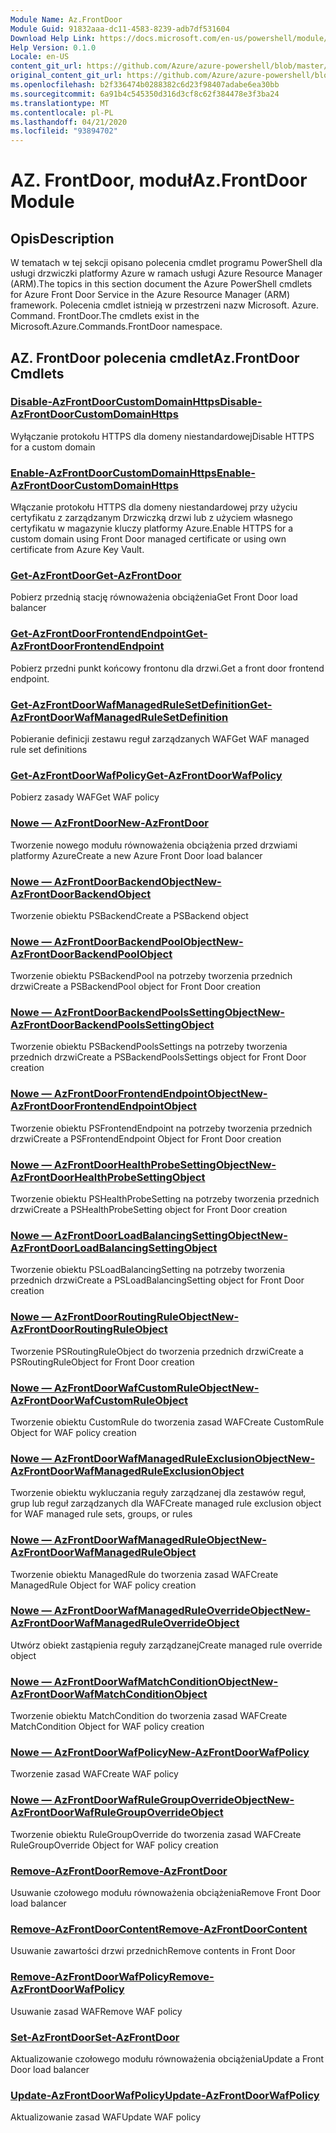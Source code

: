 ```yaml
---
Module Name: Az.FrontDoor
Module Guid: 91832aaa-dc11-4583-8239-adb7df531604
Download Help Link: https://docs.microsoft.com/en-us/powershell/module/az.frontdoor
Help Version: 0.1.0
Locale: en-US
content_git_url: https://github.com/Azure/azure-powershell/blob/master/src/FrontDoor/FrontDoor/help/Az.FrontDoor.md
original_content_git_url: https://github.com/Azure/azure-powershell/blob/master/src/FrontDoor/FrontDoor/help/Az.FrontDoor.md
ms.openlocfilehash: b2f336474b0288382c6d23f98407adabe6ea30bb
ms.sourcegitcommit: 6a91b4c545350d316d3cf8c62f384478e3f3ba24
ms.translationtype: MT
ms.contentlocale: pl-PL
ms.lasthandoff: 04/21/2020
ms.locfileid: "93894702"
---
```

# <span data-ttu-id="0d203-101">AZ. FrontDoor, moduł</span><span class="sxs-lookup"><span data-stu-id="0d203-101">Az.FrontDoor Module</span></span>
## <span data-ttu-id="0d203-102">Opis</span><span class="sxs-lookup"><span data-stu-id="0d203-102">Description</span></span>
<span data-ttu-id="0d203-103">W tematach w tej sekcji opisano polecenia cmdlet programu PowerShell dla usługi drzwiczki platformy Azure w ramach usługi Azure Resource Manager (ARM).</span><span class="sxs-lookup"><span data-stu-id="0d203-103">The topics in this section document the Azure PowerShell cmdlets for Azure Front Door Service in the Azure Resource Manager (ARM) framework.</span></span> <span data-ttu-id="0d203-104">Polecenia cmdlet istnieją w przestrzeni nazw Microsoft. Azure. Command. FrontDoor.</span><span class="sxs-lookup"><span data-stu-id="0d203-104">The cmdlets exist in the Microsoft.Azure.Commands.FrontDoor namespace.</span></span>

## <span data-ttu-id="0d203-105">AZ. FrontDoor polecenia cmdlet</span><span class="sxs-lookup"><span data-stu-id="0d203-105">Az.FrontDoor Cmdlets</span></span>
### [<span data-ttu-id="0d203-106">Disable-AzFrontDoorCustomDomainHttps</span><span class="sxs-lookup"><span data-stu-id="0d203-106">Disable-AzFrontDoorCustomDomainHttps</span></span>](Disable-AzFrontDoorCustomDomainHttps.md)
<span data-ttu-id="0d203-107">Wyłączanie protokołu HTTPS dla domeny niestandardowej</span><span class="sxs-lookup"><span data-stu-id="0d203-107">Disable HTTPS for a custom domain</span></span>

### [<span data-ttu-id="0d203-108">Enable-AzFrontDoorCustomDomainHttps</span><span class="sxs-lookup"><span data-stu-id="0d203-108">Enable-AzFrontDoorCustomDomainHttps</span></span>](Enable-AzFrontDoorCustomDomainHttps.md)
<span data-ttu-id="0d203-109">Włączanie protokołu HTTPS dla domeny niestandardowej przy użyciu certyfikatu z zarządzanym Drzwiczką drzwi lub z użyciem własnego certyfikatu w magazynie kluczy platformy Azure.</span><span class="sxs-lookup"><span data-stu-id="0d203-109">Enable HTTPS for a custom domain using Front Door managed certificate or using own certificate from Azure Key Vault.</span></span>

### [<span data-ttu-id="0d203-110">Get-AzFrontDoor</span><span class="sxs-lookup"><span data-stu-id="0d203-110">Get-AzFrontDoor</span></span>](Get-AzFrontDoor.md)
<span data-ttu-id="0d203-111">Pobierz przednią stację równoważenia obciążenia</span><span class="sxs-lookup"><span data-stu-id="0d203-111">Get Front Door load balancer</span></span>

### [<span data-ttu-id="0d203-112">Get-AzFrontDoorFrontendEndpoint</span><span class="sxs-lookup"><span data-stu-id="0d203-112">Get-AzFrontDoorFrontendEndpoint</span></span>](Get-AzFrontDoorFrontendEndpoint.md)
<span data-ttu-id="0d203-113">Pobierz przedni punkt końcowy frontonu dla drzwi.</span><span class="sxs-lookup"><span data-stu-id="0d203-113">Get a front door frontend endpoint.</span></span>

### [<span data-ttu-id="0d203-114">Get-AzFrontDoorWafManagedRuleSetDefinition</span><span class="sxs-lookup"><span data-stu-id="0d203-114">Get-AzFrontDoorWafManagedRuleSetDefinition</span></span>](Get-AzFrontDoorWafManagedRuleSetDefinition.md)
<span data-ttu-id="0d203-115">Pobieranie definicji zestawu reguł zarządzanych WAF</span><span class="sxs-lookup"><span data-stu-id="0d203-115">Get WAF managed rule set definitions</span></span>

### [<span data-ttu-id="0d203-116">Get-AzFrontDoorWafPolicy</span><span class="sxs-lookup"><span data-stu-id="0d203-116">Get-AzFrontDoorWafPolicy</span></span>](Get-AzFrontDoorWafPolicy.md)
<span data-ttu-id="0d203-117">Pobierz zasady WAF</span><span class="sxs-lookup"><span data-stu-id="0d203-117">Get WAF policy</span></span>

### [<span data-ttu-id="0d203-118">Nowe — AzFrontDoor</span><span class="sxs-lookup"><span data-stu-id="0d203-118">New-AzFrontDoor</span></span>](New-AzFrontDoor.md)
<span data-ttu-id="0d203-119">Tworzenie nowego modułu równoważenia obciążenia przed drzwiami platformy Azure</span><span class="sxs-lookup"><span data-stu-id="0d203-119">Create a new Azure Front Door load balancer</span></span>

### [<span data-ttu-id="0d203-120">Nowe — AzFrontDoorBackendObject</span><span class="sxs-lookup"><span data-stu-id="0d203-120">New-AzFrontDoorBackendObject</span></span>](New-AzFrontDoorBackendObject.md)
<span data-ttu-id="0d203-121">Tworzenie obiektu PSBackend</span><span class="sxs-lookup"><span data-stu-id="0d203-121">Create a PSBackend object</span></span>

### [<span data-ttu-id="0d203-122">Nowe — AzFrontDoorBackendPoolObject</span><span class="sxs-lookup"><span data-stu-id="0d203-122">New-AzFrontDoorBackendPoolObject</span></span>](New-AzFrontDoorBackendPoolObject.md)
<span data-ttu-id="0d203-123">Tworzenie obiektu PSBackendPool na potrzeby tworzenia przednich drzwi</span><span class="sxs-lookup"><span data-stu-id="0d203-123">Create a PSBackendPool object for Front Door creation</span></span>

### [<span data-ttu-id="0d203-124">Nowe — AzFrontDoorBackendPoolsSettingObject</span><span class="sxs-lookup"><span data-stu-id="0d203-124">New-AzFrontDoorBackendPoolsSettingObject</span></span>](New-AzFrontDoorBackendPoolsSettingObject.md)
<span data-ttu-id="0d203-125">Tworzenie obiektu PSBackendPoolsSettings na potrzeby tworzenia przednich drzwi</span><span class="sxs-lookup"><span data-stu-id="0d203-125">Create a PSBackendPoolsSettings object for Front Door creation</span></span>

### [<span data-ttu-id="0d203-126">Nowe — AzFrontDoorFrontendEndpointObject</span><span class="sxs-lookup"><span data-stu-id="0d203-126">New-AzFrontDoorFrontendEndpointObject</span></span>](New-AzFrontDoorFrontendEndpointObject.md)
<span data-ttu-id="0d203-127">Tworzenie obiektu PSFrontendEndpoint na potrzeby tworzenia przednich drzwi</span><span class="sxs-lookup"><span data-stu-id="0d203-127">Create a PSFrontendEndpoint Object for Front Door creation</span></span>

### [<span data-ttu-id="0d203-128">Nowe — AzFrontDoorHealthProbeSettingObject</span><span class="sxs-lookup"><span data-stu-id="0d203-128">New-AzFrontDoorHealthProbeSettingObject</span></span>](New-AzFrontDoorHealthProbeSettingObject.md)
<span data-ttu-id="0d203-129">Tworzenie obiektu PSHealthProbeSetting na potrzeby tworzenia przednich drzwi</span><span class="sxs-lookup"><span data-stu-id="0d203-129">Create a PSHealthProbeSetting object for Front Door creation</span></span>

### [<span data-ttu-id="0d203-130">Nowe — AzFrontDoorLoadBalancingSettingObject</span><span class="sxs-lookup"><span data-stu-id="0d203-130">New-AzFrontDoorLoadBalancingSettingObject</span></span>](New-AzFrontDoorLoadBalancingSettingObject.md)
<span data-ttu-id="0d203-131">Tworzenie obiektu PSLoadBalancingSetting na potrzeby tworzenia przednich drzwi</span><span class="sxs-lookup"><span data-stu-id="0d203-131">Create a PSLoadBalancingSetting object for Front Door creation</span></span>

### [<span data-ttu-id="0d203-132">Nowe — AzFrontDoorRoutingRuleObject</span><span class="sxs-lookup"><span data-stu-id="0d203-132">New-AzFrontDoorRoutingRuleObject</span></span>](New-AzFrontDoorRoutingRuleObject.md)
<span data-ttu-id="0d203-133">Tworzenie PSRoutingRuleObject do tworzenia przednich drzwi</span><span class="sxs-lookup"><span data-stu-id="0d203-133">Create a PSRoutingRuleObject for Front Door creation</span></span>

### [<span data-ttu-id="0d203-134">Nowe — AzFrontDoorWafCustomRuleObject</span><span class="sxs-lookup"><span data-stu-id="0d203-134">New-AzFrontDoorWafCustomRuleObject</span></span>](New-AzFrontDoorWafCustomRuleObject.md)
<span data-ttu-id="0d203-135">Tworzenie obiektu CustomRule do tworzenia zasad WAF</span><span class="sxs-lookup"><span data-stu-id="0d203-135">Create CustomRule Object for WAF policy creation</span></span>

### [<span data-ttu-id="0d203-136">Nowe — AzFrontDoorWafManagedRuleExclusionObject</span><span class="sxs-lookup"><span data-stu-id="0d203-136">New-AzFrontDoorWafManagedRuleExclusionObject</span></span>](New-AzFrontDoorWafManagedRuleExclusionObject.md)
<span data-ttu-id="0d203-137">Tworzenie obiektu wykluczania reguły zarządzanej dla zestawów reguł, grup lub reguł zarządzanych dla WAF</span><span class="sxs-lookup"><span data-stu-id="0d203-137">Create managed rule exclusion object for WAF managed rule sets, groups, or rules</span></span>

### [<span data-ttu-id="0d203-138">Nowe — AzFrontDoorWafManagedRuleObject</span><span class="sxs-lookup"><span data-stu-id="0d203-138">New-AzFrontDoorWafManagedRuleObject</span></span>](New-AzFrontDoorWafManagedRuleObject.md)
<span data-ttu-id="0d203-139">Tworzenie obiektu ManagedRule do tworzenia zasad WAF</span><span class="sxs-lookup"><span data-stu-id="0d203-139">Create ManagedRule Object for WAF policy creation</span></span>

### [<span data-ttu-id="0d203-140">Nowe — AzFrontDoorWafManagedRuleOverrideObject</span><span class="sxs-lookup"><span data-stu-id="0d203-140">New-AzFrontDoorWafManagedRuleOverrideObject</span></span>](New-AzFrontDoorWafManagedRuleOverrideObject.md)
<span data-ttu-id="0d203-141">Utwórz obiekt zastąpienia reguły zarządzanej</span><span class="sxs-lookup"><span data-stu-id="0d203-141">Create managed rule override object</span></span>

### [<span data-ttu-id="0d203-142">Nowe — AzFrontDoorWafMatchConditionObject</span><span class="sxs-lookup"><span data-stu-id="0d203-142">New-AzFrontDoorWafMatchConditionObject</span></span>](New-AzFrontDoorWafMatchConditionObject.md)
<span data-ttu-id="0d203-143">Tworzenie obiektu MatchCondition do tworzenia zasad WAF</span><span class="sxs-lookup"><span data-stu-id="0d203-143">Create MatchCondition Object for WAF policy creation</span></span>

### [<span data-ttu-id="0d203-144">Nowe — AzFrontDoorWafPolicy</span><span class="sxs-lookup"><span data-stu-id="0d203-144">New-AzFrontDoorWafPolicy</span></span>](New-AzFrontDoorWafPolicy.md)
<span data-ttu-id="0d203-145">Tworzenie zasad WAF</span><span class="sxs-lookup"><span data-stu-id="0d203-145">Create WAF policy</span></span>

### [<span data-ttu-id="0d203-146">Nowe — AzFrontDoorWafRuleGroupOverrideObject</span><span class="sxs-lookup"><span data-stu-id="0d203-146">New-AzFrontDoorWafRuleGroupOverrideObject</span></span>](New-AzFrontDoorWafRuleGroupOverrideObject.md)
<span data-ttu-id="0d203-147">Tworzenie obiektu RuleGroupOverride do tworzenia zasad WAF</span><span class="sxs-lookup"><span data-stu-id="0d203-147">Create RuleGroupOverride Object for WAF policy creation</span></span>

### [<span data-ttu-id="0d203-148">Remove-AzFrontDoor</span><span class="sxs-lookup"><span data-stu-id="0d203-148">Remove-AzFrontDoor</span></span>](Remove-AzFrontDoor.md)
<span data-ttu-id="0d203-149">Usuwanie czołowego modułu równoważenia obciążenia</span><span class="sxs-lookup"><span data-stu-id="0d203-149">Remove Front Door load balancer</span></span>

### [<span data-ttu-id="0d203-150">Remove-AzFrontDoorContent</span><span class="sxs-lookup"><span data-stu-id="0d203-150">Remove-AzFrontDoorContent</span></span>](Remove-AzFrontDoorContent.md)
<span data-ttu-id="0d203-151">Usuwanie zawartości drzwi przednich</span><span class="sxs-lookup"><span data-stu-id="0d203-151">Remove contents in Front Door</span></span>

### [<span data-ttu-id="0d203-152">Remove-AzFrontDoorWafPolicy</span><span class="sxs-lookup"><span data-stu-id="0d203-152">Remove-AzFrontDoorWafPolicy</span></span>](Remove-AzFrontDoorWafPolicy.md)
<span data-ttu-id="0d203-153">Usuwanie zasad WAF</span><span class="sxs-lookup"><span data-stu-id="0d203-153">Remove WAF policy</span></span>

### [<span data-ttu-id="0d203-154">Set-AzFrontDoor</span><span class="sxs-lookup"><span data-stu-id="0d203-154">Set-AzFrontDoor</span></span>](Set-AzFrontDoor.md)
<span data-ttu-id="0d203-155">Aktualizowanie czołowego modułu równoważenia obciążenia</span><span class="sxs-lookup"><span data-stu-id="0d203-155">Update a Front Door load balancer</span></span>

### [<span data-ttu-id="0d203-156">Update-AzFrontDoorWafPolicy</span><span class="sxs-lookup"><span data-stu-id="0d203-156">Update-AzFrontDoorWafPolicy</span></span>](Update-AzFrontDoorWafPolicy.md)
<span data-ttu-id="0d203-157">Aktualizowanie zasad WAF</span><span class="sxs-lookup"><span data-stu-id="0d203-157">Update WAF policy</span></span>

